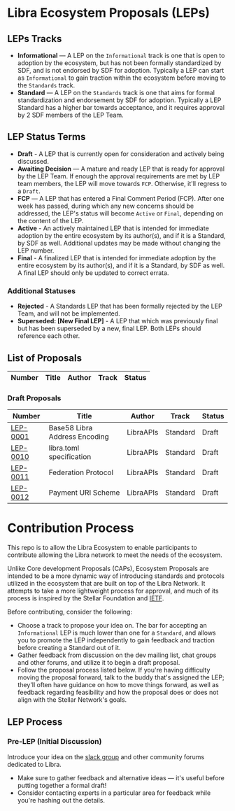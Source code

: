 # Libra Ecosystem Proposals (LEPs)

## LEPs Tracks
* **Informational** — A LEP on the `Informational` track is one that is open to adoption by the
  ecosystem, but has not been formally standardized by SDF, and is not endorsed by SDF for
  adoption. Typically a LEP can start as `Informational` to gain traction within the ecosystem
  before moving to the `Standards` track.
* **Standard** — A LEP on the `Standards` track is one that aims for formal standardization and
  endorsement by SDF for adoption. Typically a LEP Standard has a higher bar towards acceptance,
  and it requires approval by 2 SDF members of the LEP Team.

## LEP Status Terms
* **Draft** - A LEP that is currently open for consideration and actively being discussed.
* **Awaiting Decision** — A mature and ready LEP that is ready for approval by the LEP
  Team. If enough the approval requirements are met by LEP team members, the LEP will move towards 
  `FCP`. Otherwise, it'll regress to a `Draft`.
* **FCP** — A LEP that has entered a Final Comment Period (FCP). After one week has passed, during
  which any new concerns should be addressed, the LEP's status will become `Active` or `Final`,
  depending on the content of the LEP.
* **Active** - An actively maintained LEP that is intended for immediate adoption by the entire
  ecosystem by its author(s), and if it is a Standard, by SDF as well. Additional updates may be
  made without changing the LEP number.
* **Final** - A finalized LEP that is intended for immediate adoption by the entire
  ecosystem by its author(s), and if it is a Standard, by SDF as well. A final LEP should only be
  updated to correct errata.

### Additional Statuses
* **Rejected** - A Standards LEP that has been formally rejected by the LEP Team, and will not be
  implemented.
* **Superseded: [New Final LEP]** - A LEP that which was previously final but has been superseded
  by a new, final LEP. Both LEPs should reference each other.

## List of Proposals

| Number | Title | Author | Track | Status |
| --- | --- | --- | --- | --- |

### Draft Proposals

| Number | Title | Author | Track | Status |
| --- | --- | --- | --- | --- |
| [LEP-0001](LEP-0001.md) | Base58 Libra Address Encoding | LibraAPIs | Standard | Draft |
| [LEP-0010](LEP-0010.md) | libra.toml specification | LibraAPIs | Standard | Draft |
| [LEP-0011](LEP-0011.md) | Federation Protocol | LibraAPIs | Standard | Draft |
| [LEP-0012](LEP-0012.md) | Payment URI Scheme | LibraAPIs | Standard | Draft |

# Contribution Process

This repo is to allow the Libra Ecosystem to enable participants to contribute allowing the Libra network to meet the needs of the ecosystem.

Unlike Core development Proposals (CAPs), Ecosystem Proposals are intended to be a more
dynamic way of introducing standards and protocols utilized in the ecosystem that are built on top
of the Libra Network. It attempts to take a more lightweight process for approval, and much of
its process is inspired by the Stellar Foundation and [IETF][ietf].

Before contributing, consider the following:

- Choose a track to propose your idea on. The bar for accepting an `Informational` LEP is much
  lower than one for a `Standard`, and allows you to promote the LEP independently to gain feedback
  and traction before creating a Standard out of it.
- Gather feedback from discussion on the dev mailing list, chat groups and other forums, and utilize it to begin
  a draft proposal.
- Follow the proposal process listed below. If you're having difficulty moving the proposal
  forward, talk to the buddy that's assigned the LEP; they'll often have guidance on how to move
  things forward, as well as feedback regarding feasibility and how the proposal does or does not
  align with the Stellar Network's goals.

## LEP Process
### Pre-LEP (Initial Discussion)
Introduce your idea on the [slack group](https://libradevs.slack.com) and other community forums dedicated to Libra.

- Make sure to gather feedback and alternative ideas — it's useful before putting together a formal draft!
- Consider contacting experts in a particular area for feedback while you're hashing out the details.

[ietf]: https://ietf.org/
